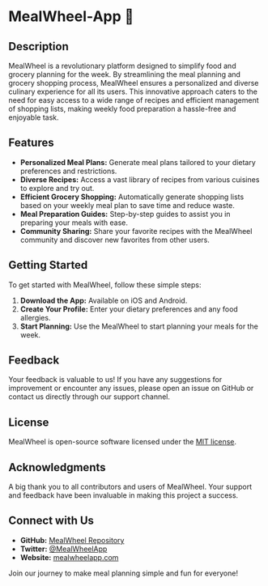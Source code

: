 # MealWheel-App 🥗

## Description

MealWheel is a revolutionary platform designed to simplify food and grocery planning for the week. By streamlining the meal planning and grocery shopping process, MealWheel ensures a personalized and diverse culinary experience for all its users. This innovative approach caters to the need for easy access to a wide range of recipes and efficient management of shopping lists, making weekly food preparation a hassle-free and enjoyable task.

## Features

- **Personalized Meal Plans:** Generate meal plans tailored to your dietary preferences and restrictions.
- **Diverse Recipes:** Access a vast library of recipes from various cuisines to explore and try out.
- **Efficient Grocery Shopping:** Automatically generate shopping lists based on your weekly meal plan to save time and reduce waste.
- **Meal Preparation Guides:** Step-by-step guides to assist you in preparing your meals with ease.
- **Community Sharing:** Share your favorite recipes with the MealWheel community and discover new favorites from other users.

## Getting Started

To get started with MealWheel, follow these simple steps:

1. **Download the App:** Available on iOS and Android.
2. **Create Your Profile:** Enter your dietary preferences and any food allergies.
3. **Start Planning:** Use the MealWheel to start planning your meals for the week.

## Feedback

Your feedback is valuable to us! If you have any suggestions for improvement or encounter any issues, please open an issue on GitHub or contact us directly through our support channel.

## License

MealWheel is open-source software licensed under the [MIT license](LICENSE).

## Acknowledgments

A big thank you to all contributors and users of MealWheel. Your support and feedback have been invaluable in making this project a success.

## Connect with Us

- **GitHub:** [MealWheel Repository](https://github.com/username/mealwheel)
- **Twitter:** [@MealWheelApp](https://twitter.com/mealwheelapp)
- **Website:** [mealwheelapp.com](https://mealwheelapp.com)

Join our journey to make meal planning simple and fun for everyone!
